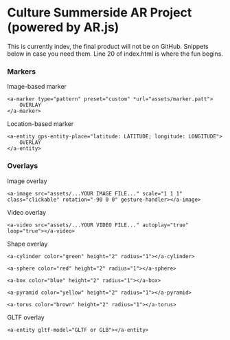 # Culture Summerside AR Project (powered by AR.js)
This is currently indev, the final product will not be on GitHub. Snippets below in case you need them. Line 20 of index.html is where the fun begins.

### Markers
Image-based marker
```
<a-marker type="pattern" preset="custom" *url="assets/marker.patt">
    OVERLAY
</a-marker>
```
Location-based marker
```
<a-entity gps-entity-place="latitude: LATITUDE; longitude: LONGITUDE">
    OVERLAY
</a-entity>
```
### Overlays
Image overlay
```
<a-image src="assets/...YOUR IMAGE FILE..." scale="1 1 1" class="clickable" rotation="-90 0 0" gesture-handler></a-image>
```
Video overlay
```
<a-video src="assets/...YOUR VIDEO FILE..." autoplay="true" loop="true"></a-video>
```
Shape overlay
```
<a-cylinder color="green" height="2" radius="1"></a-cylinder>
```
```
<a-sphere color="red" height="2" radius="1"></a-sphere>
```
```
<a-box color="blue" height="2" radius="1"></a-box>
```
```
<a-pyramid color="yellow" height="2" radius="1"></a-pyramid>
```
```
<a-torus color="brown" height="2" radius="1"></a-torus>
```
GLTF overlay
```
<a-entity gltf-model="GLTF or GLB"></a-entity>
```
